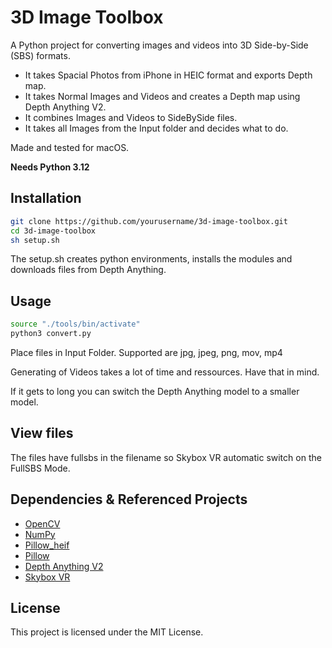 # 3D Image Toolbox

A Python project for converting images and videos into 3D Side-by-Side (SBS) formats.

- It takes Spacial Photos from iPhone in HEIC format and exports Depth map.
- It takes Normal Images and Videos and creates a Depth map using Depth Anything V2.
- It combines Images and Videos to SideBySide files.
- It takes all Images from the Input folder and decides what to do. 

Made and tested for macOS.

**Needs Python 3.12**

## Installation

```bash
git clone https://github.com/yourusername/3d-image-toolbox.git
cd 3d-image-toolbox
sh setup.sh
```

The setup.sh creates python environments, installs the modules and downloads files from Depth Anything.

## Usage

```bash
source "./tools/bin/activate"
python3 convert.py
```

Place files in Input Folder.
Supported are jpg, jpeg, png, mov, mp4

Generating of Videos takes a lot of time and ressources. Have that in mind.

If it gets to long you can switch the Depth Anything model to a smaller model.

## View files

The files have fullsbs in the filename so Skybox VR automatic switch on the FullSBS Mode.

## Dependencies & Referenced Projects

- [OpenCV](https://github.com/opencv/opencv)
- [NumPy](https://github.com/numpy/numpy)
- [Pillow_heif](https://github.com/bigcat88/pillow_heif)
- [Pillow](https://github.com/python-pillow/Pillow)
- [Depth Anything V2](https://github.com/DepthAnything/Depth-Anything-V2)
- [Skybox VR](https://skybox.xyz/)

## License

This project is licensed under the MIT License.